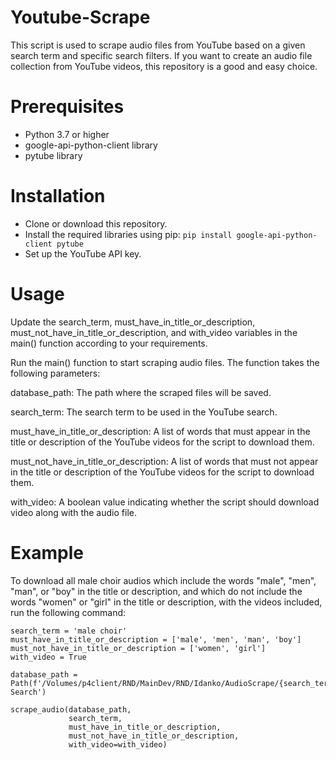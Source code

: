 # Youtube-Scrape
This script is used to scrape audio files from YouTube based on a given search term and specific search filters.
If you want to create an audio file collection from YouTube videos, this repository is a good and easy choice.

# Prerequisites
* Python 3.7 or higher
* google-api-python-client library
* pytube library

# Installation
* Clone or download this repository.
* Install the required libraries using pip:
`pip install google-api-python-client pytube`
* Set up the YouTube API key.

# Usage
Update the search_term, must_have_in_title_or_description, must_not_have_in_title_or_description, and with_video variables in the main() function according to your requirements.

Run the main() function to start scraping audio files. The function takes the following parameters:

database_path: The path where the scraped files will be saved.

search_term: The search term to be used in the YouTube search.

must_have_in_title_or_description: A list of words that must appear in the title or description of the YouTube videos for the script to download them.

must_not_have_in_title_or_description: A list of words that must not appear in the title or description of the YouTube videos for the script to download them.

with_video: A boolean value indicating whether the script should download video along with the audio file.

# Example
To download all male choir audios which include the words "male", "men", "man", or "boy" in the title or description, and which do not include the words "women" or "girl" in the title or description, with the videos included, run the following command:

```
search_term = 'male choir'
must_have_in_title_or_description = ['male', 'men', 'man', 'boy']
must_not_have_in_title_or_description = ['women', 'girl']
with_video = True

database_path = Path(f'/Volumes/p4client/RND/MainDev/RND/Idanko/AudioScrape/{search_term} Search')

scrape_audio(database_path,
             search_term,
             must_have_in_title_or_description,
             must_not_have_in_title_or_description,
             with_video=with_video)
```
